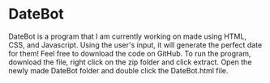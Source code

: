 # DateBot

DateBot is a program that I am currently working on made using HTML, CSS, and Javascript. 
Using the user's input, it will generate the perfect date for them! Feel free to download the code on GitHub. 
To run the program, download the file, right click on the zip folder and click extract. 
Open the newly made DateBot folder and double click the DateBot.html file.
